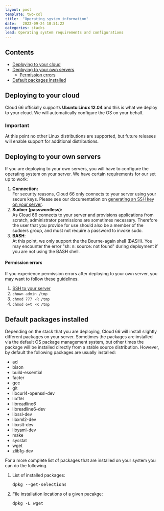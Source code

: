 ```yaml
---
layout: post
template: two-col
title:  "Operating system information"
date:   2022-09-24 10:51:22
categories: stacks
lead: Operating system requirements and configurations
---
```


<h2>Contents</h2>
<ul class="page-toc">
	<li>
		<a href="#cloud">Deploying to your cloud</a>
	</li>
	<li>
    	<a href="#byos">Deploying to your own servers</a>
        	<ul>
        		<li><a href="#errors">Permission errors</a></li>
        	</ul>
    </li>
	<li>
		<a href="#packages">Default packages installed</a>
	</li>
</ul>

<h2 id="cloud">Deploying to your cloud</h2>

Cloud 66 officially supports <strong>Ubuntu Linux 12.04</strong> and this is what we deploy to your cloud. We will automatically configure the OS on your behalf.

<div class="notice">
	<h3>Important</h3>
    <p>At this point no other Linux distributions are supported, but future releases will enable support for additional distributions.</p>
</div>

<h2 id="byos">Deploying to your own servers</h2>

If you are deploying to your own servers, you will have to configure the operating system on your server. We have certain requirements for our set up to work:

1. **Connection:**<br/>
For security reasons, Cloud 66 only connects to your server using your secure keys. Please see our documentation on [generating an SSH key on your server](/how-to/ssh-keys.html).
2. **Sudoer (passwordless):**<br/>
As Cloud 66 connects to your server and provisions applications from scratch, administrator permissions are sometimes necessary. Therefore the user that you provide for use should also be a member of the sudoers group, and must not require a password to invoke sudo.
3. **BASH**:<br/>
At this point, we only support the the Bourne-again shell (BASH). You may encounter the error "sh: n: source: not found" during deployment if you are not using the BASH shell.

<h4 id="errors">Permission errors</h4>
If you experience permission errors after deploying to your own server, you may want to follow these guidelines.

1. [SSH to your server](/how-to/shell-to-your-servers.html)
2. `chown admin /tmp`
3. `chmod 777 -R /tmp`
4. `chmod o+t -R /tmp`

<h2 id="packages">Default packages installed</h2>

Depending on the stack that you are deploying, Cloud 66 will install slightly different packages on your server. Sometimes the packages are installed via the default OS package management system, but other times the package will be installed directly from a stable source distribution.
However, by default the following packages are usually installed:

<ul class="multi-col">
    <li>acl</li>
    <li>bison</li>
    <li>build-essential</li>
    <li>facter</li>
    <li>gcc</li>
    <li>git</li>
    <li>libcurl4-openssl-dev</li>
    <li>libffi6</li>
    <li>libreadline6</li>
    <li>libreadline6-dev</li>
    <li>libssl-dev</li>
    <li>libxml2-dev</li>
    <li>libxslt-dev</li>
    <li>libyaml-dev</li>
    <li>make</li>
    <li>sysstat</li>
    <li>wget</li>
    <li>zlib1g-dev</li>
</ul>

For a more complete list of packages that are installed on your system you can do the following.
<ol>
<li>List of installed packages: <pre class="terminal">dpkg --get-selections</pre></li>
<li>File installation locations of a given pacakge: <pre class="terminal">dpkg -L wget</pre></li>
</ol>

